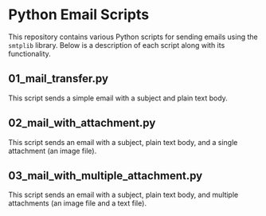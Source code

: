 # Python Email Scripts

This repository contains various Python scripts for sending emails using the `smtplib` library. Below is a description of each script along with its functionality.

## 01_mail_transfer.py

This script sends a simple email with a subject and plain text body.

## 02_mail_with_attachment.py

This script sends an email with a subject, plain text body, and a single attachment (an image file).

## 03_mail_with_multiple_attachment.py

This script sends an email with a subject, plain text body, and multiple attachments (an image file and a text file).
